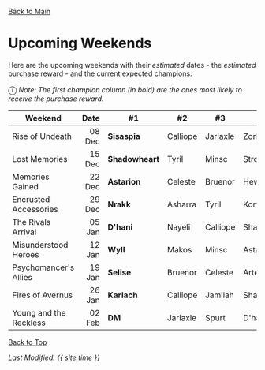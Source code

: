 [Back to Main](index.md)

# Upcoming Weekends

Here are the upcoming weekends with their *estimated* dates - the *estimated* purchase reward - and the current expected champions.

<span style="font-size:1.2em;">ⓘ</span> *Note: The first champion column (in bold) are the ones most likely to receive the purchase reward.*

| Weekend | Date | #1 | #2 | #3 | #4 | #5 | Reward |
|---|--:|---|---|---|---|---|---|
| Rise of Undeath | 08 Dec | **Sisaspia** | Calliope | Jarlaxle | Zorbu | Widdle | Golden Epic |
| Lost Memories | 15 Dec | **Shadowheart** | Tyril | Minsc | Strongheart | Lae'zel | Golden Epic |
| Memories Gained | 22 Dec | **Astarion** | Celeste | Bruenor | Hew Maan | Shadowheart | Golden Epic |
| Encrusted Accessories | 29 Dec | **Nrakk** | Asharra | Tyril | Korth | Warden | Golden Epic |
| The Rivals Arrival | 05 Jan | **D'hani** | Nayeli | Calliope | Shaka | Gazrick | Golden Epic |
| Misunderstood Heroes | 12 Jan | **Wyll** | Makos | Minsc | Astarion | Lae'zel | Golden Epic |
| Psychomancer's Allies | 19 Jan | **Selise** | Bruenor | Celeste | Artemis | Virgil | Golden Epic |
| Fires of Avernus | 26 Jan | **Karlach** | Calliope | Jamilah | Shadowheart | Lae'zel | Golden Epic |
| Young and the Reckless | 02 Feb | **DM** | Jarlaxle | Spurt | D'hani | Farideh | Golden Epic |

[Back to Top](#top)

*Last Modified: {{ site.time }}*